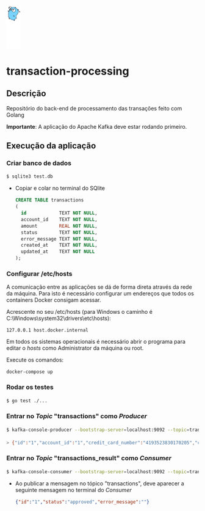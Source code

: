 [<img src="../img/golang.svg" width="36"/>](Golang)

# transaction-processing

## Descrição

Repositório do back-end de processamento das transações feito com Golang

**Importante**: A aplicação do Apache Kafka deve estar rodando primeiro.

## Execução da aplicação

### Criar banco de dados

```bash
$ sqlite3 test.db
```

* Copiar e colar no terminal do SQlite

  ```sql
  CREATE TABLE transactions
  (
    id            TEXT NOT NULL,
    account_id    TEXT NOT NULL,
    amount        REAL NOT NULL,
    status        TEXT NOT NULL,
    error_message TEXT NOT NULL,
    created_at    TEXT NOT NULL,
    updated_at    TEXT NOT NULL
  );
  ```
  
### Configurar /etc/hosts

A comunicação entre as aplicações se dá de forma direta através da rede da máquina.
Para isto é necessário configurar um endereços que todos os containers Docker consigam acessar.

Acrescente no seu /etc/hosts (para Windows o caminho é C:\Windows\system32\drivers\etc\hosts):
```
127.0.0.1 host.docker.internal
```
Em todos os sistemas operacionais é necessário abrir o programa para editar o *hosts* como Administrator da máquina ou root.

Execute os comandos:

```
docker-compose up
```

### Rodar os testes

```bash
$ go test ./...
```

### Entrar no _Topic_ "transactions" como _Producer_

```bash
$ kafka-console-producer --bootstrap-server=localhost:9092 --topic=transactions

> {"id":"1","account_id":"1","credit_card_number":"4193523830170205","credit_card_name":"Wesley Silva","credit_card_expiration_month":12,"credit_card_expiration_year":2021,"credit_card_cvv":123,"amount":900}
```

### Entrar no _Topic_ "transactions_result" como _Consumer_

```bash
$ kafka-console-consumer --bootstrap-server=localhost:9092 --topic=transactions_result
```

* Ao publicar a mensagem no tópico "transactions", deve aparecer a seguinte mensagem no terminal do _Consumer_

  ```json
  {"id":"1","status":"approved","error_message":""}
  ```